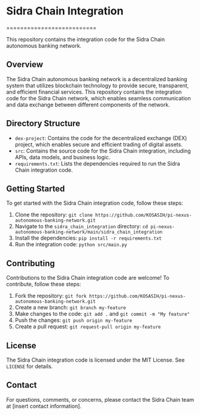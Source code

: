 # Sidra Chain Integration
==========================

This repository contains the integration code for the Sidra Chain autonomous banking network.

## Overview

The Sidra Chain autonomous banking network is a decentralized banking system that utilizes blockchain technology to provide secure, transparent, and efficient financial services. This repository contains the integration code for the Sidra Chain network, which enables seamless communication and data exchange between different components of the network.

## Directory Structure

* `dex-project`: Contains the code for the decentralized exchange (DEX) project, which enables secure and efficient trading of digital assets.
* `src`: Contains the source code for the Sidra Chain integration, including APIs, data models, and business logic.
* `requirements.txt`: Lists the dependencies required to run the Sidra Chain integration code.

## Getting Started

To get started with the Sidra Chain integration code, follow these steps:

1. Clone the repository: `git clone https://github.com/KOSASIH/pi-nexus-autonomous-banking-network.git`
2. Navigate to the `sidra_chain_integration` directory: `cd pi-nexus-autonomous-banking-network/main/sidra_chain_integration`
3. Install the dependencies: `pip install -r requirements.txt`
4. Run the integration code: `python src/main.py`

## Contributing

Contributions to the Sidra Chain integration code are welcome! To contribute, follow these steps:

1. Fork the repository: `git fork https://github.com/KOSASIH/pi-nexus-autonomous-banking-network.git`
2. Create a new branch: `git branch my-feature`
3. Make changes to the code: `git add .` and `git commit -m "My feature"`
4. Push the changes: `git push origin my-feature`
5. Create a pull request: `git request-pull origin my-feature`

## License

The Sidra Chain integration code is licensed under the MIT License. See `LICENSE` for details.

## Contact

For questions, comments, or concerns, please contact the Sidra Chain team at [insert contact information].
